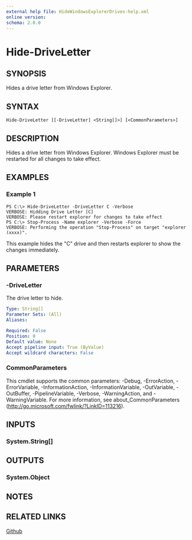 ```yaml
---
external help file: HideWindowsExplorerDrives-help.xml
online version: 
schema: 2.0.0
---
```


# Hide-DriveLetter

## SYNOPSIS
Hides a drive letter from Windows Explorer.

## SYNTAX

```
Hide-DriveLetter [[-DriveLetter] <String[]>] [<CommonParameters>]
```

## DESCRIPTION
Hides a drive letter from Windows Explorer.
Windows Explorer must be restarted for all changes to take effect.

## EXAMPLES

### Example 1
```
PS C:\> Hide-DriveLetter -DriveLetter C -Verbose
VERBOSE: Hidding Drive Letter [C]
VERBOSE: Please restart explorer for changes to take effect
PS C:\> Stop-Process -Name explorer -Verbose -Force
VERBOSE: Performing the operation "Stop-Process" on target "explorer (xxxx)".
```

This example hides the "C" drive and then restarts explorer to show the changes immediately.

## PARAMETERS

### -DriveLetter
The drive letter to hide.

```yaml
Type: String[]
Parameter Sets: (All)
Aliases: 

Required: False
Position: 0
Default value: None
Accept pipeline input: True (ByValue)
Accept wildcard characters: False
```

### CommonParameters
This cmdlet supports the common parameters: -Debug, -ErrorAction, -ErrorVariable, -InformationAction, -InformationVariable, -OutVariable, -OutBuffer, -PipelineVariable, -Verbose, -WarningAction, and -WarningVariable. For more information, see about_CommonParameters (http://go.microsoft.com/fwlink/?LinkID=113216).

## INPUTS

### System.String[]

## OUTPUTS

### System.Object

## NOTES

## RELATED LINKS

[Github](https://github.com/dchristian3188/HideWindowsExplorerDrives)